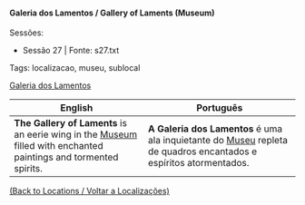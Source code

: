 
#### Galeria dos Lamentos / Gallery of Laments (Museum)

Sessões:  
- Sessão 27 | Fonte: s27.txt  

Tags: localizacao, museu, sublocal

[Galeria dos Lamentos](galeria_dos_lamentos.png)

| English | Português |
|---------|-----------|
| **The Gallery of Laments** is an eerie wing in the [Museum](museu_das_maravilhas.md) filled with enchanted paintings and tormented spirits. | **A Galeria dos Lamentos** é uma ala inquietante do [Museu](museu_das_maravilhas.md) repleta de quadros encantados e espíritos atormentados. |

[(Back to Locations / Voltar a Localizações)](localizacoes.md)

